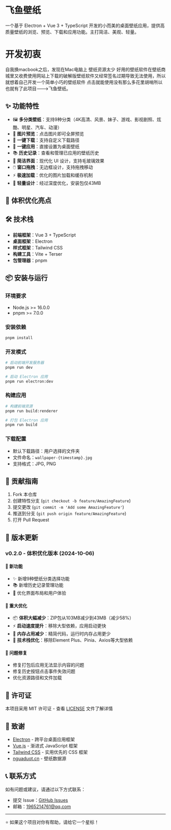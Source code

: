 # 飞鱼壁纸
一个基于 Electron + Vue 3 + TypeScript 开发的小而美的桌面壁纸应用，提供高质量壁纸的浏览、预览、下载和应用功能。主打简洁、美观、轻量。

# 开发初衷
自我换macbook之后，发现在Mac电脑上 壁纸资源太少 好用的壁纸软件在壁纸商城里又收费使用网站上下载的破解版壁纸软件又经常签名过期导致无法使用，所以就想着自己开发一个简单小巧的壁纸软件 点击就能使用没有那么多花里胡哨所以也就有了此项目--->飞鱼壁纸。


## ✨ 功能特性

- 🖼️ **多分类壁纸**：支持9种分类（4K高清、风景、妹子、游戏、影视剧照、炫酷、明星、汽车、动漫）
- 👀 **图片预览**：点击图片即可全屏预览
- 💾 **一键下载**：支持自定义下载路径
- 🎨 **一键应用**：直接设置为桌面壁纸
- 📚 **历史记录**：查看和管理已应用的壁纸历史
- 🎯 **简洁界面**：现代化 UI 设计，支持毛玻璃效果
- 🖱️ **窗口拖拽**：无边框设计，支持拖拽移动
- ⚡ **极速加载**：优化的图片加载和缓存机制
- 🚀 **轻量设计**：经过深度优化，安装包仅43MB

## 🚀 体积优化亮点


## 🛠️ 技术栈

- **前端框架**：Vue 3 + TypeScript
- **桌面框架**：Electron
- **样式框架**：Tailwind CSS
- **构建工具**：Vite + Terser
- **包管理器**：pnpm

## 📦 安装与运行

### 环境要求

- Node.js >= 16.0.0
- pnpm >= 7.0.0

### 安装依赖

```bash
pnpm install
```

### 开发模式

```bash
# 启动前端开发服务器
pnpm run dev

# 启动 Electron 应用
pnpm run electron:dev
```

### 构建应用

```bash
# 构建前端资源
pnpm run build:renderer

# 打包 Electron 应用
pnpm run build
```


### 下载配置

- 默认下载路径：用户选择的文件夹
- 文件命名：`wallpaper-{timestamp}.jpg`
- 支持格式：JPG, PNG




## 🤝 贡献指南

1. Fork 本仓库
2. 创建特性分支 (`git checkout -b feature/AmazingFeature`)
3. 提交更改 (`git commit -m 'Add some AmazingFeature'`)
4. 推送到分支 (`git push origin feature/AmazingFeature`)
5. 打开 Pull Request

## 📝 版本更新

### v0.2.0 - 体积优化版本 (2024-10-06)

#### 🎉 新功能
- ✨ 新增9种壁纸分类选择功能
- 📚 新增历史记录管理功能
- 🎨 优化界面布局和用户体验

#### 🚀 重大优化
- 📦 **体积大幅减少**：ZIP包从103MB减少到43MB（减少58%）
- ⚡ **启动速度提升**：移除大型依赖，应用启动更快
- 💾 **内存占用减少**：精简代码，运行时内存占用更少
- 🔧 **技术栈优化**：移除Element Plus、Pinia、Axios等大型依赖

#### 🐛 问题修复
- 修复打包后应用无法显示内容的问题
- 修复历史按钮点击事件失效问题
- 优化资源路径和文件加载

## 📄 许可证

本项目采用 MIT 许可证 - 查看 [LICENSE](LICENSE) 文件了解详情

## 🙏 致谢

- [Electron](https://electronjs.org/) - 跨平台桌面应用框架
- [Vue.js](https://vuejs.org/) - 渐进式 JavaScript 框架
- [Tailwind CSS](https://tailwindcss.com/) - 实用优先的 CSS 框架
- [nguaduot.cn](https://nguaduot.cn/) - 壁纸数据源

## 📞 联系方式

如有问题或建议，请通过以下方式联系：

- 提交 Issue：[GitHub Issues](https://github.com/feierYuu/feieryuu-wallpaper/issues)
- 邮箱：1965214761@qq.com

---

⭐ 如果这个项目对你有帮助，请给它一个星标！
